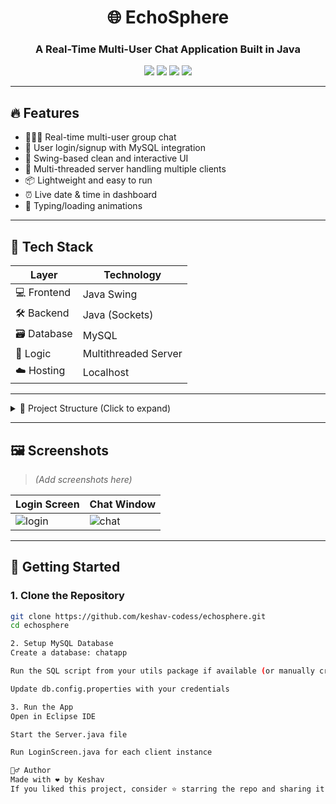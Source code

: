 <h1 align="center">🌐 EchoSphere</h1>
<h3 align="center">A Real-Time Multi-User Chat Application Built in Java</h3>

<p align="center">
  <img src="https://img.shields.io/badge/Java-Socket--Based-orange?style=flat-square&logo=java&logoColor=white" />
  <img src="https://img.shields.io/badge/Swing-GUI-blue?style=flat-square&logo=windows&logoColor=white" />
  <img src="https://img.shields.io/badge/MySQL-Database-lightblue?style=flat-square&logo=mysql&logoColor=white" />
  <img src="https://img.shields.io/badge/Eclipse-Project-purple?style=flat-square&logo=eclipse-ide&logoColor=white" />
</p>


---

## 🔥 Features

- 🧑‍🤝‍🧑 Real-time multi-user group chat
- 🔐 User login/signup with MySQL integration
- 🎨 Swing-based clean and interactive UI
- 🧠 Multi-threaded server handling multiple clients
- 📦 Lightweight and easy to run
- ⏰ Live date & time in dashboard
- 💬 Typing/loading animations

---

## 🧰 Tech Stack

| Layer       | Technology     |
|-------------|----------------|
| 💻 Frontend | Java Swing     |
| 🛠 Backend  | Java (Sockets) |
| 🗃 Database | MySQL          |
| 🧠 Logic    | Multithreaded Server |
| ☁️ Hosting  | Localhost      |

---

<details>
<summary>📁 Project Structure (Click to expand)</summary>

<pre>
multiuserchatapp/
├── src/                          # All Java source files
│   └── com.codess.chatapp/      # Project package
│       ├── views/               # UI components (Login, Signup, Dashboard)
│       ├── network/             # Client, Server, Workers
│       └── utils/               # DB, Config, Helpers
├── bin/                         # Compiled .class files
├── mysql-connector-j-9.2.0.jar  # MySQL JDBC driver
├── .classpath                   # Eclipse classpath config
├── .project                     # Eclipse project config
└── README.md                    # You're here!
</pre>

</details>


---

## 🖼️ Screenshots

> *(Add screenshots here)*

| Login Screen | Chat Window |
|--------------|-------------|
| ![login](https://your-screenshot-link.com) | ![chat](https://your-screenshot-link.com) |

---

## 🚀 Getting Started

### 1. Clone the Repository

```bash
git clone https://github.com/keshav-codess/echosphere.git
cd echosphere

2. Setup MySQL Database
Create a database: chatapp

Run the SQL script from your utils package if available (or manually create user table)

Update db.config.properties with your credentials

3. Run the App
Open in Eclipse IDE

Start the Server.java file

Run LoginScreen.java for each client instance

🙋‍♂️ Author
Made with ❤️ by Keshav
If you liked this project, consider ⭐️ starring the repo and sharing it. It helps a lot!
